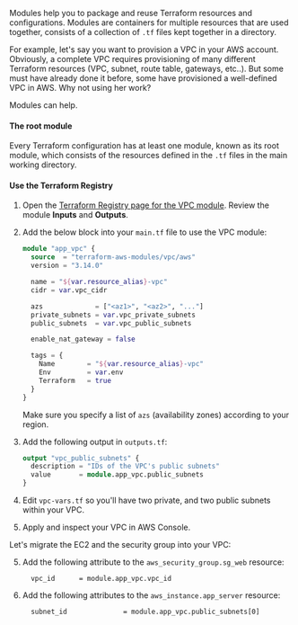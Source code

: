 
Modules help you to package and reuse Terraform resources and configurations.
Modules are containers for multiple resources that are used together, consists of a collection of `.tf` files kept together in a directory.

For example, let's say you want to provision a VPC in your AWS account. Obviously, a complete VPC requires provisioning of many different Terraform resources (VPC, subnet, route table, gateways, etc..). 
But some must have already done it before, some have provisioned a well-defined VPC in AWS. Why not using her work?   

Modules can help.

#### The root module

Every Terraform configuration has at least one module, known as its root module, which consists of the resources defined in the `.tf` files in the main working directory.

#### Use the Terraform Registry

1. Open the [Terraform Registry page for the VPC module](https://registry.terraform.io/modules/terraform-aws-modules/vpc/aws). Review the module **Inputs** and **Outputs**.

2. Add the below block into your `main.tf` file to use the VPC module:
   ```terraform
   module "app_vpc" {
     source  = "terraform-aws-modules/vpc/aws"
     version = "3.14.0"
   
     name = "${var.resource_alias}-vpc"
     cidr = var.vpc_cidr
   
     azs             = ["<az1>", "<az2>", "..."]
     private_subnets = var.vpc_private_subnets
     public_subnets  = var.vpc_public_subnets
   
     enable_nat_gateway = false
   
     tags = {
       Name        = "${var.resource_alias}-vpc"
       Env         = var.env
       Terraform   = true
     }
   }
   ```
   Make sure you specify a list of `azs` (availability zones) according to your region.

3. Add the following output in `outputs.tf`:

   ```terraform
   output "vpc_public_subnets" {
     description = "IDs of the VPC's public subnets"
     value       = module.app_vpc.public_subnets
   }
   ```

4. Edit `vpc-vars.tf` so you'll have two private, and two public subnets within your VPC.
5. Apply and inspect your VPC in AWS Console.

Let's migrate the EC2 and the security group into your VPC:

5. Add the following attribute to the `aws_security_group.sg_web` resource:
   ```text
     vpc_id      = module.app_vpc.vpc_id
   ```

6. Add the following attributes to the `aws_instance.app_server` resource:
   ```text
     subnet_id              = module.app_vpc.public_subnets[0]
   ```
